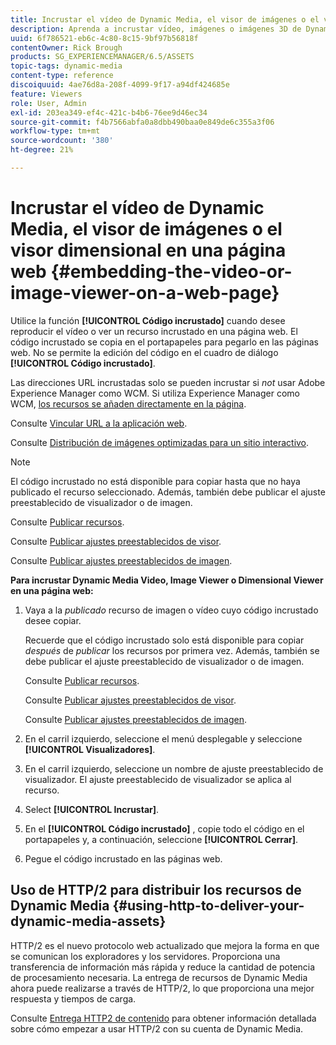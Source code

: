 ```yaml
---
title: Incrustar el vídeo de Dynamic Media, el visor de imágenes o el visor dimensional en una página web
description: Aprenda a incrustar vídeo, imágenes o imágenes 3D de Dynamic Media en una página web
uuid: 6f786521-eb6c-4c80-8c15-9bf97b56818f
contentOwner: Rick Brough
products: SG_EXPERIENCEMANAGER/6.5/ASSETS
topic-tags: dynamic-media
content-type: reference
discoiquuid: 4ae76d8a-208f-4099-9f17-a94df424685e
feature: Viewers
role: User, Admin
exl-id: 203ea349-ef4c-421c-b4b6-76ee9d46ec34
source-git-commit: f4b7566abfa0a8dbb490baa0e849de6c355a3f06
workflow-type: tm+mt
source-wordcount: '380'
ht-degree: 21%

---
```


# Incrustar el vídeo de Dynamic Media, el visor de imágenes o el visor dimensional en una página web {#embedding-the-video-or-image-viewer-on-a-web-page}

Utilice la función **[!UICONTROL Código incrustado]** cuando desee reproducir el vídeo o ver un recurso incrustado en una página web. El código incrustado se copia en el portapapeles para pegarlo en las páginas web. No se permite la edición del código en el cuadro de diálogo **[!UICONTROL Código incrustado]**.

Las direcciones URL incrustadas solo se pueden incrustar si *not* usar Adobe Experience Manager como WCM. Si utiliza Experience Manager como WCM, [los recursos se añaden directamente en la página](adding-dynamic-media-assets-to-pages.md).

Consulte [Vincular URL a la aplicación web](linking-urls-to-yourwebapplication.md).

Consulte [Distribución de imágenes optimizadas para un sitio interactivo](responsive-site.md).

>[!NOTE]
>
>El código incrustado no está disponible para copiar hasta que no haya publicado el recurso seleccionado. Además, también debe publicar el ajuste preestablecido de visualizador o de imagen.
>
>Consulte [Publicar recursos](publishing-dynamicmedia-assets.md).
>
>Consulte [Publicar ajustes preestablecidos de visor](managing-viewer-presets.md#publishing-viewer-presets).
>
>Consulte [Publicar ajustes preestablecidos de imagen](managing-image-presets.md#publishing-image-presets).

**Para incrustar Dynamic Media Video, Image Viewer o Dimensional Viewer en una página web:**

1. Vaya a la *publicado* recurso de imagen o vídeo cuyo código incrustado desee copiar.

   Recuerde que el código incrustado solo está disponible para copiar *después* de *publicar* los recursos por primera vez. Además, también se debe publicar el ajuste preestablecido de visualizador o de imagen.

   Consulte [Publicar recursos](publishing-dynamicmedia-assets.md).

   Consulte [Publicar ajustes preestablecidos de visor](managing-viewer-presets.md#publishing-viewer-presets).

   Consulte [Publicar ajustes preestablecidos de imagen](managing-image-presets.md#publishing-image-presets).

1. En el carril izquierdo, seleccione el menú desplegable y seleccione **[!UICONTROL Visualizadores]**.
1. En el carril izquierdo, seleccione un nombre de ajuste preestablecido de visualizador. El ajuste preestablecido de visualizador se aplica al recurso.
1. Select **[!UICONTROL Incrustar]**.
1. En el **[!UICONTROL Código incrustado]** , copie todo el código en el portapapeles y, a continuación, seleccione **[!UICONTROL Cerrar]**.
1. Pegue el código incrustado en las páginas web.

## Uso de HTTP/2 para distribuir los recursos de Dynamic Media {#using-http-to-deliver-your-dynamic-media-assets}

HTTP/2 es el nuevo protocolo web actualizado que mejora la forma en que se comunican los exploradores y los servidores. Proporciona una transferencia de información más rápida y reduce la cantidad de potencia de procesamiento necesaria. La entrega de recursos de Dynamic Media ahora puede realizarse a través de HTTP/2, lo que proporciona una mejor respuesta y tiempos de carga.

Consulte [Entrega HTTP2 de contenido](http2.md) para obtener información detallada sobre cómo empezar a usar HTTP/2 con su cuenta de Dynamic Media.
